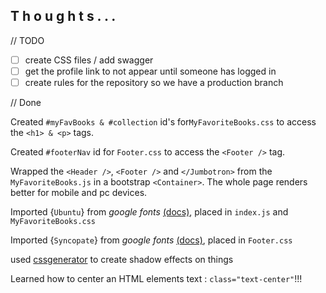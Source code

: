 ## T h o u g h t s . . .

// TODO

- [ ] create CSS files / add swagger
- [ ] get the profile link to not appear until someone has logged in
- [ ] create rules for the repository so we have a production branch

// Done

Created `#myFavBooks & #collection` id's for`MyFavoriteBooks.css` to access the `<h1> & <p>`  tags.

Created `#footerNav` id for `Footer.css` to access the `<Footer />`  tag.

Wrapped the `<Header />`, `<Footer />` and `</Jumbotron>` from the `MyFavoriteBooks.js` in a bootstrap `<Container>`. The whole page renders better for mobile and pc devices.

Imported {`Ubuntu`} from *google fonts*  [(docs)](https://fonts.google.com/specimen/Ubuntu), placed in `index.js` and `MyFavoriteBooks.css`

Imported {`Syncopate`} from *google fonts*  [(docs)](https://fonts.google.com/specimen/Syncopate#license), placed in `Footer.css`

used [cssgenerator](https://cssgenerator.org/text-shadow-css-generator.html) to create shadow effects on things

Learned how to center an HTML elements text : `class="text-center"`!!!
